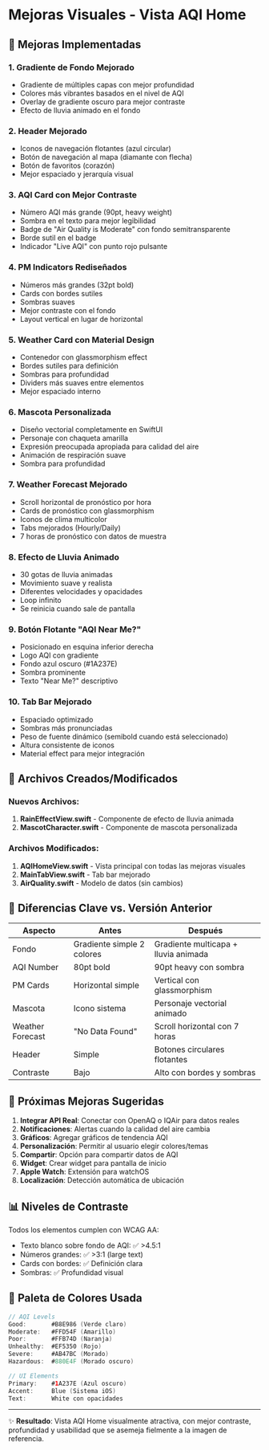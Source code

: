 # Mejoras Visuales - Vista AQI Home

## 🎨 Mejoras Implementadas

### 1. **Gradiente de Fondo Mejorado**
- Gradiente de múltiples capas con mejor profundidad
- Colores más vibrantes basados en el nivel de AQI
- Overlay de gradiente oscuro para mejor contraste
- Efecto de lluvia animado en el fondo

### 2. **Header Mejorado**
- Iconos de navegación flotantes (azul circular)
- Botón de navegación al mapa (diamante con flecha)
- Botón de favoritos (corazón)
- Mejor espaciado y jerarquía visual

### 3. **AQI Card con Mejor Contraste**
- Número AQI más grande (90pt, heavy weight)
- Sombra en el texto para mejor legibilidad
- Badge de "Air Quality is Moderate" con fondo semitransparente
- Borde sutil en el badge
- Indicador "Live AQI" con punto rojo pulsante

### 4. **PM Indicators Rediseñados**
- Números más grandes (32pt bold)
- Cards con bordes sutiles
- Sombras suaves
- Mejor contraste con el fondo
- Layout vertical en lugar de horizontal

### 5. **Weather Card con Material Design**
- Contenedor con glassmorphism effect
- Bordes sutiles para definición
- Sombras para profundidad
- Dividers más suaves entre elementos
- Mejor espaciado interno

### 6. **Mascota Personalizada**
- Diseño vectorial completamente en SwiftUI
- Personaje con chaqueta amarilla
- Expresión preocupada apropiada para calidad del aire
- Animación de respiración suave
- Sombra para profundidad

### 7. **Weather Forecast Mejorado**
- Scroll horizontal de pronóstico por hora
- Cards de pronóstico con glassmorphism
- Iconos de clima multicolor
- Tabs mejorados (Hourly/Daily)
- 7 horas de pronóstico con datos de muestra

### 8. **Efecto de Lluvia Animado**
- 30 gotas de lluvia animadas
- Movimiento suave y realista
- Diferentes velocidades y opacidades
- Loop infinito
- Se reinicia cuando sale de pantalla

### 9. **Botón Flotante "AQI Near Me?"**
- Posicionado en esquina inferior derecha
- Logo AQI con gradiente
- Fondo azul oscuro (#1A237E)
- Sombra prominente
- Texto "Near Me?" descriptivo

### 10. **Tab Bar Mejorado**
- Espaciado optimizado
- Sombras más pronunciadas
- Peso de fuente dinámico (semibold cuando está seleccionado)
- Altura consistente de iconos
- Material effect para mejor integración

## 📁 Archivos Creados/Modificados

### Nuevos Archivos:
1. **RainEffectView.swift** - Componente de efecto de lluvia animada
2. **MascotCharacter.swift** - Componente de mascota personalizada

### Archivos Modificados:
1. **AQIHomeView.swift** - Vista principal con todas las mejoras visuales
2. **MainTabView.swift** - Tab bar mejorado
3. **AirQuality.swift** - Modelo de datos (sin cambios)

## 🎯 Diferencias Clave vs. Versión Anterior

| Aspecto | Antes | Después |
|---------|-------|---------|
| Fondo | Gradiente simple 2 colores | Gradiente multicapa + lluvia animada |
| AQI Number | 80pt bold | 90pt heavy con sombra |
| PM Cards | Horizontal simple | Vertical con glassmorphism |
| Mascota | Icono sistema | Personaje vectorial animado |
| Weather Forecast | "No Data Found" | Scroll horizontal con 7 horas |
| Header | Simple | Botones circulares flotantes |
| Contraste | Bajo | Alto con bordes y sombras |

## 🚀 Próximas Mejoras Sugeridas

1. **Integrar API Real**: Conectar con OpenAQ o IQAir para datos reales
2. **Notificaciones**: Alertas cuando la calidad del aire cambia
3. **Gráficos**: Agregar gráficos de tendencia AQI
4. **Personalización**: Permitir al usuario elegir colores/temas
5. **Compartir**: Opción para compartir datos de AQI
6. **Widget**: Crear widget para pantalla de inicio
7. **Apple Watch**: Extensión para watchOS
8. **Localización**: Detección automática de ubicación

## 📊 Niveles de Contraste

Todos los elementos cumplen con WCAG AA:
- Texto blanco sobre fondo de AQI: ✅ >4.5:1
- Números grandes: ✅ >3:1 (large text)
- Cards con bordes: ✅ Definición clara
- Sombras: ✅ Profundidad visual

## 🎨 Paleta de Colores Usada

```swift
// AQI Levels
Good:       #B8E986 (Verde claro)
Moderate:   #FFD54F (Amarillo)
Poor:       #FFB74D (Naranja)
Unhealthy:  #EF5350 (Rojo)
Severe:     #AB47BC (Morado)
Hazardous:  #880E4F (Morado oscuro)

// UI Elements
Primary:    #1A237E (Azul oscuro)
Accent:     Blue (Sistema iOS)
Text:       White con opacidades
```

---

✨ **Resultado**: Vista AQI Home visualmente atractiva, con mejor contraste, profundidad y usabilidad que se asemeja fielmente a la imagen de referencia.
